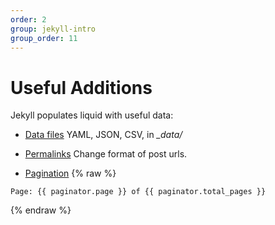 ```yaml
---
order: 2
group: jekyll-intro
group_order: 11
---
```


# Useful Additions

Jekyll populates liquid with useful data:


* [Data files](http://jekyllrb.com/docs/datafiles/)
 YAML, JSON, CSV, in *_data/*

* [Permalinks](http://jekyllrb.com/docs/permalinks/)
Change format of post urls.

* [Pagination](http://jekyllrb.com/docs/pagination/)
{% raw %}
```
Page: {{ paginator.page }} of {{ paginator.total_pages }}
```

{% endraw %}

